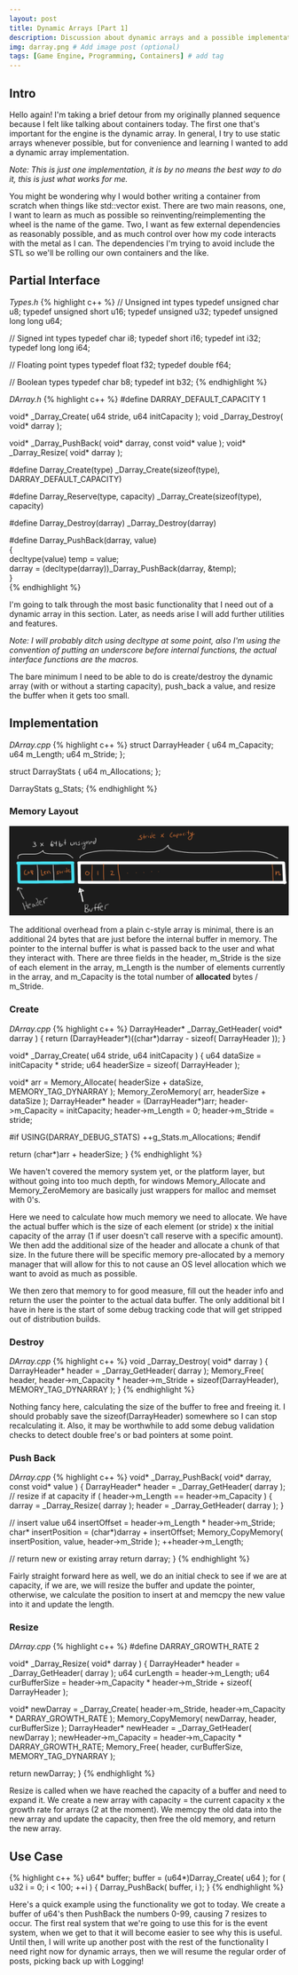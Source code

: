 ```yaml
---
layout: post
title: Dynamic Arrays [Part 1]
description: Discussion about dynamic arrays and a possible implementation
img: darray.png # Add image post (optional)
tags: [Game Engine, Programming, Containers] # add tag
---
```


## Intro

Hello again! I'm taking a brief detour from my originally planned sequence because I felt like talking about containers today. The first one that's important for the engine is the dynamic array. In general, I try to use static arrays whenever possible, but for convenience and learning I wanted to add a dynamic array implementation. 

*Note: This is just one implementation, it is by no means the best way to do it, this is just what works for me.*

You might be wondering why I would bother writing a container from scratch when things like std::vector exist. There are two main reasons, one, I want to learn as much as possible so reinventing/reimplementing the wheel is the name of the game. Two, I want as few external dependencies as reasonably possible, and as much control over how my code interacts with the metal as I can. The dependencies I'm trying to avoid include the STL so we'll be rolling our own containers and the like.

## Partial Interface
*Types.h*
{% highlight c++ %}
// Unsigned int types
typedef unsigned char  u8;
typedef unsigned short u16;
typedef unsigned u32;
typedef unsigned long long u64;

// Signed int types
typedef char i8;
typedef short i16;
typedef int i32;
typedef long long i64;

// Floating point types
typedef float f32;
typedef double f64;

// Boolean types
typedef char b8;
typedef int b32;
{% endhighlight %}

*DArray.h*
{% highlight c++ %}
#define DARRAY_DEFAULT_CAPACITY 1

void* _Darray_Create( u64 stride, u64 initCapacity );
void _Darray_Destroy( void* darray );

void* _Darray_PushBack( void* darray, const void* value );
void* _Darray_Resize( void* darray );

#define Darray_Create(type) _Darray_Create(sizeof(type), DARRAY_DEFAULT_CAPACITY)

#define Darray_Reserve(type, capacity) _Darray_Create(sizeof(type), capacity)

#define Darray_Destroy(darray) _Darray_Destroy(darray)

#define Darray_PushBack(darray, value)                    \
  {                                                    \
    decltype(value) temp = value;                       \
    darray = (decltype(darray))_Darray_PushBack(darray, &temp); \
  }   
{% endhighlight %}

I'm going to talk through the most basic functionality that I need out of a dynamic array in this section. Later, as needs arise I will add further utilities and features.

*Note: I will probably ditch using decltype at some point, also I'm using the convention of putting an underscore before internal functions, the actual interface functions are the macros.*

The bare minimum I need to be able to do is create/destroy the dynamic array (with or without a starting capacity), push_back a value, and resize the buffer when it gets too small. 

## Implementation

*DArray.cpp*
{% highlight c++ %}
struct DarrayHeader
{
  u64 m_Capacity;
  u64 m_Length;
  u64 m_Stride;
};

struct DarrayStats
{
  u64 m_Allocations;
};

DarrayStats g_Stats;
{% endhighlight %}

### Memory Layout

![Mem Layout](/assets/img/darray_mem_layout.png) 

The additional overhead from a plain c-style array is minimal, there is an additional 24 bytes that are just before the internal buffer in memory. The pointer to the internal buffer is what is passed back to the user and what they interact with. There are three fields in the header, m_Stride is the size of each element in the array, m_Length is the number of elements currently in the array, and m_Capacity is the total number of **allocated** bytes / m_Stride.

### Create

*DArray.cpp*
{% highlight c++ %}
DarrayHeader* _Darray_GetHeader( void* darray )
{
  return (DarrayHeader*)((char*)darray - sizeof( DarrayHeader ));
}

void* _Darray_Create( u64 stride, u64 initCapacity )
{
  u64 dataSize = initCapacity * stride;
  u64 headerSize = sizeof( DarrayHeader );

  void* arr = Memory_Allocate( headerSize + dataSize, MEMORY_TAG_DYNARRAY );
  Memory_ZeroMemory( arr, headerSize + dataSize );
  DarrayHeader* header = (DarrayHeader*)arr;
  header->m_Capacity = initCapacity;
  header->m_Length = 0;
  header->m_Stride = stride;

#if USING(DARRAY_DEBUG_STATS)
  ++g_Stats.m_Allocations;
#endif

  return (char*)arr + headerSize;
}
{% endhighlight %}

We haven't covered the memory system yet, or the platform layer, but without going into too much depth, for windows Memory_Allocate and Memory_ZeroMemory are basically just wrappers for malloc and memset with 0's. 

Here we need to calculate how much memory we need to allocate. We have the actual buffer which is the size of each element (or stride) x the initial capacity of the array (1 if user doesn't call reserve with a specific amount). We then add the additional size of the header and allocate a chunk of that size. In the future there will be specific memory pre-allocated by a memory manager that will allow for this to not cause an OS level allocation which we want to avoid as much as possible. 

We then zero that memory to for good measure, fill out the header info and return the user the pointer to the actual data buffer. The only additional bit I have in here is the start of some debug tracking code that will get stripped out of distribution builds.  

### Destroy
*DArray.cpp*
{% highlight c++ %}
void _Darray_Destroy( void* darray )
{
  DarrayHeader* header = _Darray_GetHeader( darray );
  Memory_Free( header, header->m_Capacity * header->m_Stride + sizeof(DarrayHeader), MEMORY_TAG_DYNARRAY );
}
{% endhighlight %}

Nothing fancy here, calculating the size of the buffer to free and freeing it. I should probably save the sizeof(DarrayHeader) somewhere so I can stop recalculating it. Also, it may be worthwhile to add some debug validation checks to detect double free's or bad pointers at some point.

### Push Back

*DArray.cpp*
{% highlight c++ %}
void* _Darray_PushBack( void* darray, const void* value )
{
  DarrayHeader* header = _Darray_GetHeader( darray );
  // resize if at capacity
  if ( header->m_Length == header->m_Capacity )
  {
    darray = _Darray_Resize( darray );
    header = _Darray_GetHeader( darray );
  }

  // insert value
  u64 insertOffset = header->m_Length * header->m_Stride;
  char* insertPosition = (char*)darray + insertOffset;
  Memory_CopyMemory( insertPosition, value, header->m_Stride );
  ++header->m_Length;

  // return new or existing array
  return darray;
}
{% endhighlight %}

Fairly straight forward here as well, we do an initial check to see if we are at capacity, if we are, we will resize the buffer and update the pointer, otherwise, we calculate the position to insert at and memcpy the new value into it and update the length.

### Resize

*DArray.cpp*
{% highlight c++ %}
#define DARRAY_GROWTH_RATE 2

void* _Darray_Resize( void* darray )
{
DarrayHeader* header = _Darray_GetHeader( darray );
  u64 curLength = header->m_Length;
  u64 curBufferSize = header->m_Capacity * header->m_Stride + sizeof( DarrayHeader );

  void* newDarray = _Darray_Create( header->m_Stride, header->m_Capacity * DARRAY_GROWTH_RATE );
  Memory_CopyMemory( newDarray, header, curBufferSize );
  DarrayHeader* newHeader = _Darray_GetHeader( newDarray );
  newHeader->m_Capacity = header->m_Capacity * DARRAY_GROWTH_RATE;
  Memory_Free( header, curBufferSize, MEMORY_TAG_DYNARRAY );

  return newDarray;
}
{% endhighlight %}

Resize is called when we have reached the capacity of a buffer and need to expand it. We create a new array with capacity = the current capacity x the growth rate for arrays (2 at the moment). We memcpy the old data into the new array and update the capacity, then free the old memory, and return the new array.

## Use Case

{% highlight c++ %}
u64* buffer;
buffer = (u64*)Darray_Create( u64 );
for ( u32 i = 0; i < 100; ++i )
{
    Darray_PushBack( buffer, i );
}
{% endhighlight %}

Here's a quick example using the functionality we got to today. We create a buffer of u64's then PushBack the numbers 0-99, causing 7 resizes to occur. The first real system that we're going to use this for is the event system, when we get to that it will become easier to see why this is useful. Until then, I will write up another post with the rest of the functionality I need right now for dynamic arrays, then we will resume the regular order of posts, picking back up with Logging!